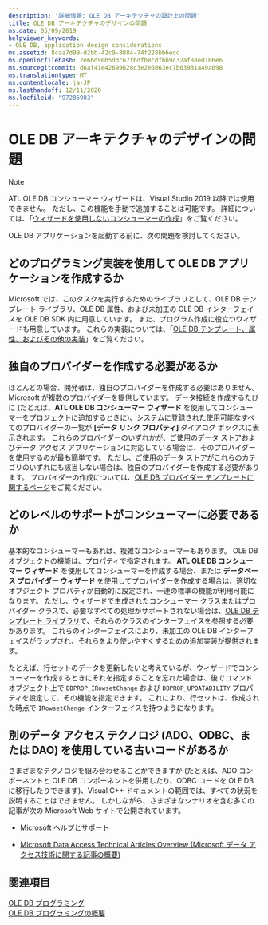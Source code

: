 ```yaml
---
description: '詳細情報: OLE DB アーキテクチャの設計上の問題'
title: OLE DB アーキテクチャのデザインの問題
ms.date: 05/09/2019
helpviewer_keywords:
- OLE DB, application design considerations
ms.assetid: 8caa7d99-d2bb-42c9-8884-74f228bb6ecc
ms.openlocfilehash: 2e6bd90b5d3c67fbdfb8cdfbb9c32af88ed106e6
ms.sourcegitcommit: d6af41e42699628c3e2e6063ec7b03931a49a098
ms.translationtype: MT
ms.contentlocale: ja-JP
ms.lasthandoff: 12/11/2020
ms.locfileid: "97286983"
---
```

# <a name="ole-db-architectural-design-issues"></a>OLE DB アーキテクチャのデザインの問題

> [!NOTE]
> ATL OLE DB コンシューマー ウィザードは、Visual Studio 2019 以降では使用できません。 ただし、この機能を手動で追加することは可能です。 詳細については、「[ウィザードを使用しないコンシューマーの作成](creating-a-consumer-without-using-a-wizard.md)」をご覧ください。

OLE DB アプリケーションを起動する前に、次の問題を検討してください。

## <a name="what-programming-implementation-will-you-use-to-write-your-ole-db-application"></a>どのプログラミング実装を使用して OLE DB アプリケーションを作成するか

Microsoft では、このタスクを実行するためのライブラリとして、OLE DB テンプレート ライブラリ、OLE DB 属性、および未加工の OLE DB インターフェイスを OLE DB SDK 内に用意しています。 また、プログラム作成に役立つウィザードも用意しています。 これらの実装については、「[OLE DB テンプレート、属性、およびその他の実装](../../data/oledb/ole-db-templates-attributes-and-other-implementations.md)」をご覧ください。

## <a name="do-you-need-to-write-your-own-provider"></a>独自のプロバイダーを作成する必要があるか

ほとんどの場合、開発者は、独自のプロバイダーを作成する必要はありません。 Microsoft が複数のプロバイダーを提供しています。 データ接続を作成するたびに (たとえば、**ATL OLE DB コンシューマー ウィザード** を使用してコンシューマーをプロジェクトに追加するときに)、システムに登録された使用可能なすべてのプロバイダーの一覧が **[データ リンク プロパティ]** ダイアログ ボックスに表示されます。 これらのプロバイダーのいずれかが、ご使用のデータ ストアおよびデータ アクセス アプリケーションに対応している場合は、そのプロバイダーを使用するのが最も簡単です。 ただし、ご使用のデータ ストアがこれらのカテゴリのいずれにも該当しない場合は、独自のプロバイダーを作成する必要があります。 プロバイダーの作成については、[OLE DB プロバイダー テンプレートに関するページ](../../data/oledb/ole-db-provider-templates-cpp.md)をご覧ください。

## <a name="what-level-of-support-do-you-need-for-your-consumer"></a>どのレベルのサポートがコンシューマーに必要であるか

基本的なコンシューマーもあれば、複雑なコンシューマーもあります。 OLE DB オブジェクトの機能は、プロパティで指定されます。 **ATL OLE DB コンシューマー ウィザード** を使用してコンシューマーを作成する場合、または **データベース プロバイダー ウィザード** を使用してプロバイダーを作成する場合は、適切なオブジェクト プロパティが自動的に設定され、一連の標準の機能が利用可能になります。 ただし、ウィザードで生成されたコンシューマー クラスまたはプロバイダー クラスで、必要なすべての処理がサポートされない場合は、[OLE DB テンプレート ライブラリ](../../data/oledb/ole-db-templates.md)で、それらのクラスのインターフェイスを参照する必要があります。 これらのインターフェイスにより、未加工の OLE DB インターフェイスがラップされ、それらをより使いやすくするための追加実装が提供されます。

たとえば、行セットのデータを更新したいと考えているが、ウィザードでコンシューマーを作成するときにそれを指定することを忘れた場合は、後でコマンド オブジェクト上で `DBPROP_IRowsetChange` および `DBPROP_UPDATABILITY` プロパティを設定して、その機能を指定できます。 これにより、行セットは、作成された時点で `IRowsetChange` インターフェイスを持つようになります。

## <a name="do-you-have-older-code-using-another-data-access-technology-ado-odbc-or-dao"></a>別のデータ アクセス テクノロジ (ADO、ODBC、または DAO) を使用している古いコードがあるか

さまざまなテクノロジを組み合わせることができますが (たとえば、ADO コンポーネントと OLE DB コンポーネントを併用したり、ODBC コードを OLE DB に移行したりできます)、Visual C++ ドキュメントの範囲では、すべての状況を説明することはできません。 しかしながら、さまざまなシナリオを含む多くの記事が次の Microsoft Web サイトで公開されています。

- [Microsoft ヘルプとサポート](https://support.microsoft.com/)

- [Microsoft Data Access Technical Articles Overview (Microsoft データ アクセス技術に関する記事の概要)](/previous-versions/ms810811(v=msdn.10))

## <a name="see-also"></a>関連項目

[OLE DB プログラミング](../../data/oledb/ole-db-programming.md)<br/>
[OLE DB プログラミングの概要](../../data/oledb/ole-db-programming-overview.md)
